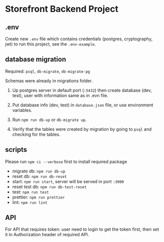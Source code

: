 # Storefront Backend Project

## .env

Create new `.env` file which contains credentials (postgres, cryptography, jwt) to run this project, see the `.env-example`.

## database migration

Required: `psql`, `db-migrate`, `db-migrate-pg`

Schemas were already in migrations folder.

1. Up postgres server in default port (`:5432`) then create database (dev, test), user with information same as in .evn file.

2. Put database info (dev, test) in `database.json` file, or use environment variables.

3. Run `npm run db-up` or `db-migrate up`.

4. Verify that the tables were created by migration by going to `psql` and checking for the tables.

## scripts

Please run `npm ci --verbose` first to install required package

- migrate db: `npm run db-up`
- reset db: `npm run db-reset`
- start: `npm run start`, server will be served in port `:3000`
- reset test db: `npm run db-test-reset`
- test: `npm run test`
- prettier: `npm run prettier`
- lint: `npm run lint`

## API

For API that requires token: user need to login to get the token first, then set it in Authorization header of required API.
